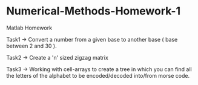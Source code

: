 # Numerical-Methods-Homework-1
Matlab Homework

Task1 -> Convert a number from a given base to another base ( base between 2 and 30 ).

Task2 -> Create a 'n' sized zigzag matrix 
 
Task3 -> Working with cell-arrays to create a tree in which you can find all the letters of the alphabet to be encoded/decoded into/from morse code.
